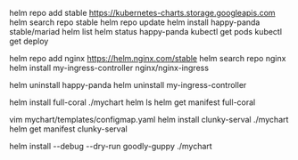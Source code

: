 helm repo add stable https://kubernetes-charts.storage.googleapis.com
helm search repo stable
helm repo update
helm install happy-panda stable/mariad
helm list
helm status happy-panda
kubectl get pods
kubectl get deploy

helm repo add nginx https://helm.nginx.com/stable
helm search repo nginx
helm install my-ingress-controller nginx/nginx-ingress

helm uninstall happy-panda
helm uninstall my-ingress-controller


helm install full-coral ./mychart
helm ls
helm get manifest full-coral

vim mychart/templates/configmap.yaml
helm install clunky-serval ./mychart
helm get manifest clunky-serval


helm install --debug --dry-run goodly-guppy ./mychart
